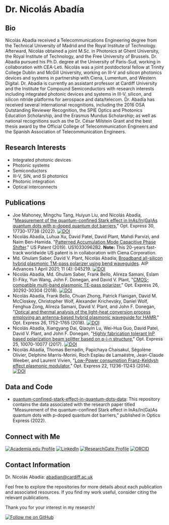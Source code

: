 # Dr. Nicolás Abadía

## Bio

Nicolás Abadía received a Telecommunications Engineering degree from the Technical University of Madrid and the Royal Institute of Technology. Afterward, Nicolás obtained a joint M.Sc. in Photonics at Ghent University, the Royal Institute of Technology, and the Free University of Brussels. Dr. Abadía pursued his Ph.D. degree at the University of Paris-Sud, working in collaboration with CEA-Leti. Nicolás was a joint postdoctoral fellow at Trinity College Dublin and McGill University, working on III-V and silicon photonics devices and systems in partnership with Ciena, Lumentum, and Western Digital.
Dr. Abadía is currently an assistant professor at Cardiff University and the Institute for Compound Semiconductors with research interests including integrated photonic devices and systems in III-V, silicon, and silicon nitride platforms for aerospace and data/telecom.
Dr. Abadía has received several international recognitions, including the 2016 OSA Outstanding Reviewer Recognition, the SPIE Optics and Photonics Education Scholarship, and the Erasmus Mundus Scholarship; as well as national recognitions such as the Dr. César Milstein Grant and the best thesis award by the Official College of Telecommunication Engineers and the Spanish Association of Telecommunication Engineers.

## Research Interests

- Integrated photonic devices
- Photonic systems
- Semiconductors
- III-V, SiN, and Si photonics
- Photonic integration
- Optical interconnects

## Publications

- Joe Mahoney, Mingchu Tang, Huiyun Liu, and Nicolás Abadía, "[Measurement of the quantum-confined Stark effect in InAs/In(Ga)As quantum dots with p-doped quantum dot barriers](https://doi.org/10.1364/OE.455491)," Opt. Express 30, 17730-17738 (2022). [![DOI](https://img.shields.io/badge/DOI-10.1364%2FOE.455491-blue)](https://doi.org/10.1364/OE.455491)
- Nicolás Abadía, Luhua Xu, David Patel, David Plant, Mahdi Parvizi, and Naim Ben-Hamida. "[Patterned Accumulation Mode Capacitive Phase Shifter](https://patents.google.com/patent/US10330962B1/en?q=Nicolas+Abadia&oq=Nicolas+Abadia)." US Patent (2019). US10330962B2. **Note:** This 20-years fast-track worldwide US patent is in collaboration with Ciena Corporation.
- Md. Ghulam Saber, David V. Plant, Nicolás Abadía; [Broadband all-silicon hybrid plasmonic TM-pass polarizer using bend waveguides](https://doi.org/10.1063/5.0044490). AIP Advances 1 April 2021; 11 (4): 045219. [![DOI](https://img.shields.io/badge/DOI-10.1063/5.0044490-blue)](https://doi.org/10.1063/5.0044490)
- Nicolás Abadía, Md. Ghulam Saber, Frank Bello, Alireza Samani, Eslam El-Fiky, Yun Wang, John F. Donegan, and David V. Plant, "[CMOS-compatible multi-band plasmonic TE-pass polarizer](https://doi.org/10.1364/OE.26.030292)," Opt. Express 26, 30292-30304 (2018). [![DOI](https://img.shields.io/badge/DOI-10.1364/OE.26.030292-blue)](https://doi.org/10.1364/OE.26.030292)
- Nicolás Abadía, Frank Bello, Chuan Zhong, Patrick Flanigan, David M. McCloskey, Christopher Wolf, Alexander Krichevsky, Daniel Wolf, Fenghua Zong, Alireza Samani, David V. Plant, and John F. Donegan, "[Optical and thermal analysis of the light-heat conversion process employing an antenna-based hybrid plasmonic waveguide for HAMR](https://doi.org/10.1364/OE.26.001752)," Opt. Express 26, 1752-1765 (2018). [![DOI](https://img.shields.io/badge/DOI-10.1364/OE.26.001752-blue)](https://doi.org/10.1364/OE.26.001752)
- Nicolás Abadía, Xiangyang Dai, Qiaoyin Lu, Wei-Hua Guo, David Patel, David V. Plant, and John F. Donegan, "[Highly fabrication tolerant InP based polarization beam splitter based on p-i-n structure](https://doi.org/10.1364/OE.25.010070)," Opt. Express 25, 10070-10077 (2017). [![DOI](https://img.shields.io/badge/DOI-10.1364/OE.25.010070-blue)](https://doi.org/10.1364/OE.25.010070)
- Nicolás Abadía, Thomas Bernadin, Papichaya Chaisakul, Ségolène Olivier, Delphine Marris-Morini, Roch Espiau de Lamaëstre, Jean-Claude Weeber, and Laurent Vivien, "[Low-Power consumption Franz-Keldysh effect plasmonic modulator](https://doi.org/10.1364/OE.22.011236)," Opt. Express 22, 11236-11243 (2014). [![DOI](https://img.shields.io/badge/DOI-10.1364/OE.22.011236-blue)](https://doi.org/10.1364/OE.22.011236)

## Data and Code

- [quantum-confined-stark-effect-in-quantum-dots-data](https://github.com/nabadia/quantum-confined-stark-effect-in-quantum-dots-data): This repository contains the data associated with the research paper titled "Measurement of the quantum-confined Stark effect in InAs/In(Ga)As quantum dots with p-doped quantum dot barriers," published in Optics Express (2022).

## Connect with Me

[![Academia.edu Profile](https://img.shields.io/badge/Academia.edu-Profile-blue)](https://cardiff.academia.edu/Nicol%C3%A1sAbad%C3%ADa) [![LinkedIn](https://img.shields.io/badge/LinkedIn-Profile-blue)](https://linkedin.com/in/nicol%C3%A1s-abad%C3%ADa-9032a422a) [![ResearchGate Profile](https://img.shields.io/badge/ResearchGate-Profile-blue)](https://www.researchgate.net/profile/Nicolas-Abadia) [![ORCID](https://img.shields.io/badge/ORCID-iD-green)](https://orcid.org/0000-0002-7355-4245)

## Contact Information

Dr. Nicolás Abadía: abadian@cardiff.ac.uk

Feel free to explore the repositories for more details about each publication and associated resources. If you find my work useful, consider citing the relevant publications.

Thank you for your interest in my research!

[![Follow me on GitHub](https://img.shields.io/github/followers/your-nabadia?label=Follow&style=social)]([link-to-github](https://github.com/nabadia)https://github.com/nabadia)
